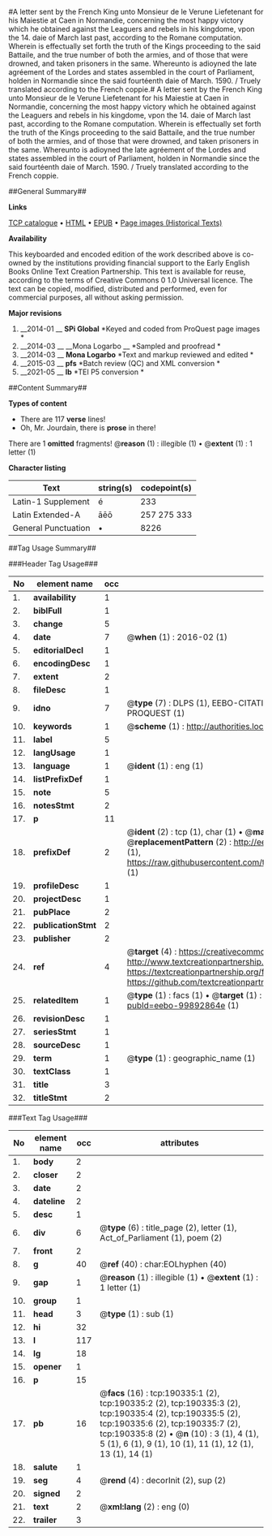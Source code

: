 #A letter sent by the French King unto Monsieur de le Verune Liefetenant for his Maiestie at Caen in Normandie, concerning the most happy victory which he obtained against the Leaguers and rebels in his kingdome, vpon the 14. daie of March last past, according to the Romane computation. Wherein is effectually set forth the truth of the Kings proceeding to the said Battaile, and the true number of both the armies, and of those that were drowned, and taken prisoners in the same. Whereunto is adioyned the late agréement of the Lordes and states assembled in the court of Parliament, holden in Normandie since the said fourtéenth daie of March. 1590. / Truely translated according to the French coppie.#
A letter sent by the French King unto Monsieur de le Verune Liefetenant for his Maiestie at Caen in Normandie, concerning the most happy victory which he obtained against the Leaguers and rebels in his kingdome, vpon the 14. daie of March last past, according to the Romane computation. Wherein is effectually set forth the truth of the Kings proceeding to the said Battaile, and the true number of both the armies, and of those that were drowned, and taken prisoners in the same. Whereunto is adioyned the late agréement of the Lordes and states assembled in the court of Parliament, holden in Normandie since the said fourtéenth daie of March. 1590. / Truely translated according to the French coppie.

##General Summary##

**Links**

[TCP catalogue](http://www.ota.ox.ac.uk/tcp/)  • 
[HTML](http://tei.it.ox.ac.uk/tcp/Texts-HTML/free/B13/B13958.html)  • 
[EPUB](http://tei.it.ox.ac.uk/tcp/Texts-EPUB/free/B13/B13958.epub) • 
[Page images (Historical Texts)](https://historicaltexts.jisc.ac.uk/eebo-99892864e)

**Availability**

This keyboarded and encoded edition of the work described above is co-owned by the
    institutions providing financial support to the Early English Books Online Text Creation
    Partnership. This text is available for reuse, according to the terms of  Creative Commons 0 1.0 Universal
    licence. The text can be copied, modified, distributed and performed, even for commercial
    purposes, all without asking permission.

**Major revisions**

1. __2014-01 __ __SPi Global__ *Keyed and coded from ProQuest page images *
1. __2014-03 __ __Mona Logarbo __ *Sampled and proofread *
1. __2014-03 __ __Mona Logarbo__ *Text and markup reviewed and edited *
1. __2015-03 __ __pfs__ *Batch review (QC) and XML conversion *
1. __2021-05 __ __lb__ *TEI P5 conversion *

##Content Summary##

**Types of content**

  * There are 117 **verse** lines!
  * Oh, Mr. Jourdain, there is **prose** in there!

There are 1 **omitted** fragments! 
 @__reason__ (1) : illegible (1)  •  @__extent__ (1) : 1 letter (1)

**Character listing**


|Text|string(s)|codepoint(s)|
|---|---|---|
|Latin-1 Supplement|é|233|
|Latin Extended-A|āēō|257 275 333|
|General Punctuation|•|8226|

##Tag Usage Summary##

###Header Tag Usage###

|No|element name|occ|attributes|
|---|---|---|---|
|1.|__availability__|1||
|2.|__biblFull__|1||
|3.|__change__|5||
|4.|__date__|7| @__when__ (1) : 2016-02 (1)|
|5.|__editorialDecl__|1||
|6.|__encodingDesc__|1||
|7.|__extent__|2||
|8.|__fileDesc__|1||
|9.|__idno__|7| @__type__ (7) : DLPS (1), EEBO-CITATION (1), VID (1), EEBO-PROQUEST (1), STC (2), PROQUEST (1)|
|10.|__keywords__|1| @__scheme__ (1) : http://authorities.loc.gov/ (1)|
|11.|__label__|5||
|12.|__langUsage__|1||
|13.|__language__|1| @__ident__ (1) : eng (1)|
|14.|__listPrefixDef__|1||
|15.|__note__|5||
|16.|__notesStmt__|2||
|17.|__p__|11||
|18.|__prefixDef__|2| @__ident__ (2) : tcp (1), char (1)  •  @__matchPattern__ (2) : ([0-9\-]+):([0-9IVX]+) (1), (.+) (1)  •  @__replacementPattern__ (2) : http://eebo.chadwyck.com/downloadtiff?vid=$1&page=$2 (1), https://raw.githubusercontent.com/textcreationpartnership/Texts/master/tcpchars.xml#$1 (1)|
|19.|__profileDesc__|1||
|20.|__projectDesc__|1||
|21.|__pubPlace__|2||
|22.|__publicationStmt__|2||
|23.|__publisher__|2||
|24.|__ref__|4| @__target__ (4) : https://creativecommons.org/publicdomain/zero/1.0/ (1), http://www.textcreationpartnership.org/docs/. (1), https://textcreationpartnership.org/faq/#faq05 (1), https://github.com/textcreationpartnership (1)|
|25.|__relatedItem__|1| @__type__ (1) : facs (1)  •  @__target__ (1) : https://data.historicaltexts.jisc.ac.uk/view?pubId=eebo-99892864e (1)|
|26.|__revisionDesc__|1||
|27.|__seriesStmt__|1||
|28.|__sourceDesc__|1||
|29.|__term__|1| @__type__ (1) : geographic_name (1)|
|30.|__textClass__|1||
|31.|__title__|3||
|32.|__titleStmt__|2||


###Text Tag Usage###

|No|element name|occ|attributes|
|---|---|---|---|
|1.|__body__|2||
|2.|__closer__|2||
|3.|__date__|2||
|4.|__dateline__|2||
|5.|__desc__|1||
|6.|__div__|6| @__type__ (6) : title_page (2), letter (1), Act_of_Parliament (1), poem (2)|
|7.|__front__|2||
|8.|__g__|40| @__ref__ (40) : char:EOLhyphen (40)|
|9.|__gap__|1| @__reason__ (1) : illegible (1)  •  @__extent__ (1) : 1 letter (1)|
|10.|__group__|1||
|11.|__head__|3| @__type__ (1) : sub (1)|
|12.|__hi__|32||
|13.|__l__|117||
|14.|__lg__|18||
|15.|__opener__|1||
|16.|__p__|15||
|17.|__pb__|16| @__facs__ (16) : tcp:190335:1 (2), tcp:190335:2 (2), tcp:190335:3 (2), tcp:190335:4 (2), tcp:190335:5 (2), tcp:190335:6 (2), tcp:190335:7 (2), tcp:190335:8 (2)  •  @__n__ (10) : 3 (1), 4 (1), 5 (1), 6 (1), 9 (1), 10 (1), 11 (1), 12 (1), 13 (1), 14 (1)|
|18.|__salute__|1||
|19.|__seg__|4| @__rend__ (4) : decorInit (2), sup (2)|
|20.|__signed__|2||
|21.|__text__|2| @__xml:lang__ (2) : eng (0)|
|22.|__trailer__|3||

